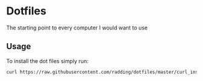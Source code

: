 # Dotfiles

The starting point to every computer I would want to use

## Usage

To install the dot files simply run:
```bash
curl https://raw.githubusercontent.com/radding/dotfiles/master/curl_install.sh | bash
```
